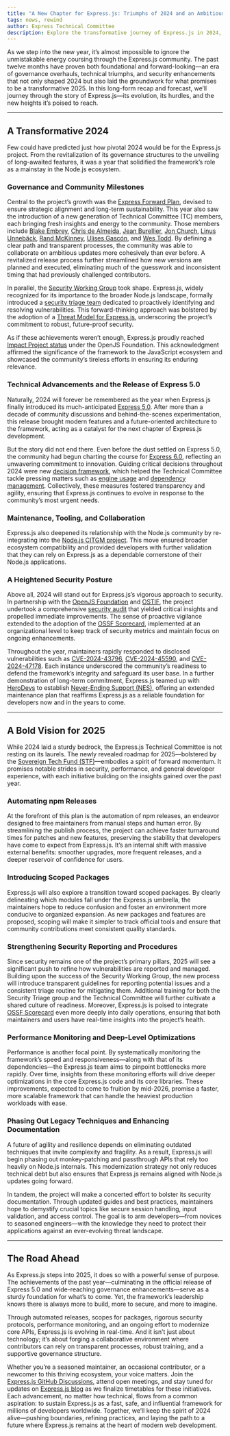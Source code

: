 ```yaml
---
title: "A New Chapter for Express.js: Triumphs of 2024 and an Ambitious 2025"
tags: news, rewind
author: Express Technical Committee
description: Explore the transformative journey of Express.js in 2024, marked by governance improvements, the long-awaited release of Express 5.0, and heightened security measures. Dive into the ambitious plans for 2025, including performance optimizations, scoped packages, and a bold roadmap for sustained growth in the Node.js ecosystem.
---
```



As we step into the new year, it’s almost impossible to ignore the unmistakable energy coursing through the Express.js community. The past twelve months have proven both foundational and forward-looking—an era of governance overhauls, technical triumphs, and security enhancements that not only shaped 2024 but also laid the groundwork for what promises to be a transformative 2025. In this long-form recap and forecast, we’ll journey through the story of Express.js—its evolution, its hurdles, and the new heights it’s poised to reach.

---

## A Transformative 2024

Few could have predicted just how pivotal 2024 would be for the Express.js project. From the revitalization of its governance structures to the unveiling of long-awaited features, it was a year that solidified the framework’s role as a mainstay in the Node.js ecosystem.

### Governance and Community Milestones

Central to the project’s growth was the [Express Forward Plan](https://github.com/expressjs/discussions/issues/160), devised to ensure strategic alignment and long-term sustainability. This year also saw the introduction of a new generation of Technical Committee (TC) members, each bringing fresh insights and energy to the community. Those members include [Blake Embrey](https://github.com/blakeembrey), [Chris de Almeida](https://github.com/ctcpip), [Jean Burellier](https://github.com/sheplu), [Jon Church](https://github.com/jonchurch), [Linus Unnebäck](https://github.com/LinusU), [Rand McKinney](https://github.com/crandmck), [Ulises Gascón](https://github.com/ulisesgascon), and [Wes Todd](https://github.com/wesleytodd). By defining a clear path and transparent processes, the community was able to collaborate on ambitious updates more cohesively than ever before. A revitalized release process further streamlined how new versions are planned and executed, eliminating much of the guesswork and inconsistent timing that had previously challenged contributors.

In parallel, the [Security Working Group](https://github.com/expressjs/discussions/issues/165) took shape. Express.js, widely recognized for its importance to the broader Node.js landscape, formally introduced a [security triage team](https://github.com/expressjs/security-wg#security-triage-team) dedicated to proactively identifying and resolving vulnerabilities. This forward-thinking approach was bolstered by the adoption of a [Threat Model for Express.js](https://github.com/expressjs/express/pull/5526), underscoring the project’s commitment to robust, future-proof security.

As if these achievements weren’t enough, Express.js proudly reached [Impact Project status](https://github.com/expressjs/discussions/issues/281) under the OpenJS Foundation. This acknowledgment affirmed the significance of the framework to the JavaScript ecosystem and showcased the community’s tireless efforts in ensuring its enduring relevance.

### Technical Advancements and the Release of Express 5.0

Naturally, 2024 will forever be remembered as the year when Express.js finally introduced its much-anticipated [Express 5.0](https://expressjs.com/2024/10/15/v5-release.html). After more than a decade of community discussions and behind-the-scenes experimentation, this release brought modern features and a future-oriented architecture to the framework, acting as a catalyst for the next chapter of Express.js development.

But the story did not end there. Even before the dust settled on Express 5.0, the community had begun charting the course for [Express 6.0](https://github.com/expressjs/discussions/issues/267), reflecting an unwavering commitment to innovation. Guiding critical decisions throughout 2024 were new [decision framework](https://github.com/expressjs/discussions/issues/285), which helped the Technical Committee tackle pressing matters such as [engine usage](https://github.com/expressjs/discussions/issues/286) and [dependency management](https://github.com/expressjs/discussions/issues/279). Collectively, these measures fostered transparency and agility, ensuring that Express.js continues to evolve in response to the community’s most urgent needs.


### Maintenance, Tooling, and Collaboration

Express.js also deepened its relationship with the Node.js community by re-integrating into the [Node.js CITGM project](https://github.com/expressjs/express/issues/5489). This move ensured broader ecosystem compatibility and provided developers with further validation that they can rely on Express.js as a dependable cornerstone of their Node.js applications.

### A Heightened Security Posture

Above all, 2024 will stand out for Express.js’s vigorous approach to security. In partnership with the [OpenJS Foundation](https://openjsf.org/) and [OSTIF](https://ostif.org/), the project undertook a comprehensive [security audit](https://expressjs.com/2024/10/22/security-audit-milestone-achievement.html) that yielded critical insights and propelled immediate improvements. The sense of proactive vigilance extended to the adoption of the [OSSF Scorecard](https://github.com/expressjs/discussions/issues/162), implemented at an organizational level to keep track of security metrics and maintain focus on ongoing enhancements.

Throughout the year, maintainers rapidly responded to disclosed vulnerabilities such as [CVE-2024-43796](https://github.com/expressjs/express/security/advisories/GHSA-qw6h-vgh9-j6wx), [CVE-2024-45590](https://github.com/expressjs/body-parser/security/advisories/GHSA-qwcr-r2fm-qrc7), and [CVE-2024-47178](https://github.com/expressjs/basic-auth-connect/security/advisories/GHSA-7p89-p6hx-q4fw). Each instance underscored the community’s readiness to defend the framework’s integrity and safeguard its user base. In a further demonstration of long-term commitment, Express.js teamed up with [HeroDevs](https://www.herodevs.com/) to establish [Never-Ending Support (NES)](https://openjsf.org/blog/at-the-openjs-foundation-were-excited-to-announce-), offering an extended maintenance plan that reaffirms Express.js as a reliable foundation for developers now and in the years to come.


---

## A Bold Vision for 2025

While 2024 laid a sturdy bedrock, the Express.js Technical Committee is not resting on its laurels. The newly revealed roadmap for 2025—bolstered by the [Sovereign Tech Fund (STF)](https://www.sovereign.tech/)—embodies a spirit of forward momentum. It promises notable strides in security, performance, and general developer experience, with each initiative building on the insights gained over the past year.

### Automating npm Releases

At the forefront of this plan is the automation of npm releases, an endeavor designed to free maintainers from manual steps and human error. By streamlining the publish process, the project can achieve faster turnaround times for patches and new features, preserving the stability that developers have come to expect from Express.js. It’s an internal shift with massive external benefits: smoother upgrades, more frequent releases, and a deeper reservoir of confidence for users.

### Introducing Scoped Packages
Express.js will also explore a transition toward scoped packages. By clearly delineating which modules fall under the Express.js umbrella, the maintainers hope to reduce confusion and foster an environment more conducive to organized expansion. As new packages and features are proposed, scoping will make it simpler to track official tools and ensure that community contributions meet consistent quality standards.

### Strengthening Security Reporting and Procedures

Since security remains one of the project’s primary pillars, 2025 will see a significant push to refine how vulnerabilities are reported and managed. Building upon the success of the Security Working Group, the new process will introduce transparent guidelines for reporting potential issues and a consistent triage routine for mitigating them. Additional training for both the Security Triage group and the Technical Committee will further cultivate a shared culture of readiness. Moreover, Express.js is poised to integrate [OSSF Scorecard](https://github.com/expressjs/discussions/issues/162) even more deeply into daily operations, ensuring that both maintainers and users have real-time insights into the project’s health.

### Performance Monitoring and Deep-Level Optimizations

Performance is another focal point. By systematically monitoring the framework’s speed and responsiveness—along with that of its dependencies—the Express.js team aims to pinpoint bottlenecks more rapidly. Over time, insights from these monitoring efforts will drive deeper optimizations in the core Express.js code and its core libraries. These improvements, expected to come to fruition by mid-2026, promise a faster, more scalable framework that can handle the heaviest production workloads with ease.

### Phasing Out Legacy Techniques and Enhancing Documentation

A future of agility and resilience depends on eliminating outdated techniques that invite complexity and fragility. As a result, Express.js will begin phasing out monkey-patching and passthrough APIs that rely too heavily on Node.js internals. This modernization strategy not only reduces technical debt but also ensures that Express.js remains aligned with Node.js updates going forward.

In tandem, the project will make a concerted effort to bolster its security documentation. Through updated guides and best practices, maintainers hope to demystify crucial topics like secure session handling, input validation, and access control. The goal is to arm developers—from novices to seasoned engineers—with the knowledge they need to protect their applications against an ever-evolving threat landscape.

---

## The Road Ahead

As Express.js steps into 2025, it does so with a powerful sense of purpose. The achievements of the past year—culminating in the official release of Express 5.0 and wide-reaching governance enhancements—serve as a sturdy foundation for what’s to come. Yet, the framework’s leadership knows there is always more to build, more to secure, and more to imagine.

Through automated releases, scopes for packages, rigorous security protocols, performance monitoring, and an ongoing effort to modernize core APIs, Express.js is evolving in real-time. And it isn’t just about technology; it’s about forging a collaborative environment where contributors can rely on transparent processes, robust training, and a supportive governance structure.

Whether you’re a seasoned maintainer, an occasional contributor, or a newcomer to this thriving ecosystem, your voice matters. Join the [Express.js GitHub Discussions](https://github.com/expressjs/discussions), attend open meetings, and stay tuned for updates on [Express.js blog](https://expressjs.com/) as we finalize timetables for these initiatives. Each advancement, no matter how technical, flows from a common aspiration: to sustain Express.js as a fast, safe, and influential framework for millions of developers worldwide.
Together, we’ll keep the spirit of 2024 alive—pushing boundaries, refining practices, and laying the path to a future where Express.js remains at the heart of modern web development.

